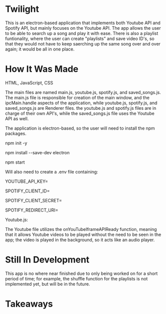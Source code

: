 # Twilight
This is an electron-based application that implements both Youtube API and Spotify API, but mainly focuses on the Youtube API. The app allows the user to be able to search up a song and play it with ease. There is also a playlist funtionality, where the user can create "playlists" and save video ID's, so that they would not have to keep saerching up the same song over and over again; it would be all in one place.

# How It Was Made
HTML, JavaScript, CSS

The main files are named main.js, youtube.js, spotify.js, and saved_songs.js. The main.js file is responsible for creation of the main window, and the ipcMain.handle aspects of the application, while youtube.js, spotify.js, and saved_songs.js are Renderer files. the youtube.js and spotify.js files are in charge of their own API's, while the saved_songs.js file uses the Youtube API as well.

The application is electron-based, so the user will need to install the npm packages.

npm init -y

npm install --save-dev electron

npm start

Will also need to create a .env file containing:

YOUTUBE_API_KEY=

SPOTIFY_CLIENT_ID=

SPOTIFY_CLIENT_SECRET=

SPOTIFY_REDIRECT_URI=


Youtube.js:

The Youtube file utilizes the onYouTubeIframeAPIReady function, meaning that it allows Youtube videos to be played without the need to be seen in the app; the video is played in the background, so it acts like an audio player. 

# Still In Development
This app is no where near finished due to only being worked on for a short period of time; for example, the shuffle function for the playlists is not implemented yet, but will be in the future.

# Takeaways

